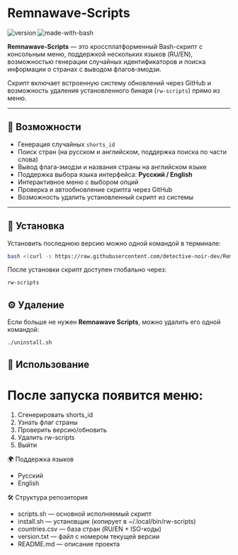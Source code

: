 # Remnawave-Scripts

![version](https://img.shields.io/badge/version-1.0.2-blue)
![made-with-bash](https://img.shields.io/badge/made%20with-bash-green)

**Remnawave-Scripts** — это кроссплатформенный Bash-скрипт с консольным меню, поддержкой нескольких языков (RU/EN), возможностью генерации случайных идентификаторов и поиска информации о странах с выводом флагов‑эмодзи.  

Скрипт включает встроенную систему обновлений через GitHub и возможность удаления установленного бинаря (`rw-scripts`) прямо из меню.

---

## 📌 Возможности

- Генерация случайных `shorts_id`
- Поиск стран (на русском и английском, поддержка поиска по части слова)
- Вывод флага‑эмодзи и названия страны на английском языке
- Поддержка выбора языка интерфейса: **Русский / English**
- Интерактивное меню с выбором опций
- Проверка и автообновление скрипта через GitHub
- Возможность удалить установленный скрипт из системы

---

## 🚀 Установка

Установить последнюю версию можно одной командой в терминале:

```bash
bash <(curl -s https://raw.githubusercontent.com/detective-noir-dev/Remnawave-Scripts/main/install.sh)
```
После установки скрипт доступен глобально через:
```bash
rw-scripts
```
## ⚙️ Удаление

Если больше не нужен **Remnawave Scripts**, можно удалить его одной командой:
```bash
./uninstall.sh
```

## 📖 Использование
После запуска появится меню:
===============================
1) Сгенерировать shorts_id
2) Узнать флаг страны
3) Проверить версию/обновить
4) Удалить rw-scripts
0) Выйти

🌍 Поддержка языков
- Русский
- English

🛠️ Структура репозитория
- scripts.sh — основной исполняемый скрипт
- install.sh — установщик (копирует в ~/.local/bin/rw-scripts)
- countries.csv — база стран (RU/EN + ISO-коды)
- version.txt — файл с номером текущей версии
- README.md — описание проекта
